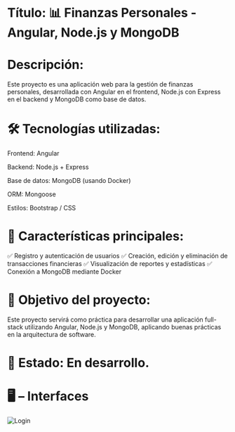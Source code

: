 # Título: 📊 Finanzas Personales - Angular, Node.js y MongoDB

# Descripción:
Este proyecto es una aplicación web para la gestión de finanzas personales, desarrollada con Angular en el frontend, Node.js con Express en el backend y MongoDB como base de datos.

# 🛠️ Tecnologías utilizadas:
Frontend: Angular

Backend: Node.js + Express

Base de datos: MongoDB (usando Docker)

ORM: Mongoose

Estilos: Bootstrap / CSS

# 📌 Características principales:
✅ Registro y autenticación de usuarios
✅ Creación, edición y eliminación de transacciones financieras
✅ Visualización de reportes y estadísticas
✅ Conexión a MongoDB mediante Docker

# 🚀 Objetivo del proyecto:
Este proyecto servirá como práctica para desarrollar una aplicación full-stack utilizando Angular, Node.js y MongoDB, aplicando buenas prácticas en la arquitectura de software.

# 📌 Estado: En desarrollo.

# 🖥️ – Interfaces

![Login](https://github.com/user-attachments/assets/2a164021-6120-49c4-89f2-4ec6df4b45a2)

